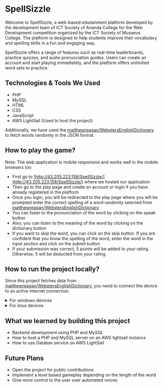 # SpellSizzle

Welcome to SpellSizzle, a web-based edutainment platform developed by the development team of ICT Society of Ananda College for the Web Development competition organized by the ICT Society of Musaeus College. The platform is designed to help students improve their vocabulary and spelling skills in a fun and engaging way.

SpellSizzle offers a range of features such as real-time leaderboards, practice quizzes, and audio pronunciation guides. Users can create an account and start playing immediately, and the platform offers unlimited word sets to practice.

## Technologies & Tools We Used

-   PHP
-   MySQL
-   HTML
-   CSS
-   JavaScript
-   AWS LightSail (Used to host the project)

Additionally, we have used the [matthewreagan/WebstersEnglishDictionary](https://github.com/matthewreagan/WebstersEnglishDictionary) to fetch words randomly in the JSON format.

## How to play the game?

Note: The web application is mobile responsive and works well in the mobile browsers too

-   First go to [http://43.205.223.158/SpellSizzle/](http://43.205.223.158/SpellSizzle/) where we hosted our application
-   Then go to the play page and create an account or login if you have already registered in the platform
-   Once you login, you will be redirected to the play page where you will be prompted enter the correct spelling of a word randomly selected from [matthewreagan/WebstersEnglishDictionary](https://github.com/matthewreagan/WebstersEnglishDictionary)
-   You can listen to the pronunciation of the word by clicking on the speak button
-   Also, you can listen to the meaning of the word by clicking on the dictionary button
-   If you want to skip the word, you can click on the skip button. If you are confident that you know the spelling of the word, enter the word in the input section and click on the submit button
-   If your submission was correct, 5 points will be added to your rating. Otherwise, 5 will be deducted from your rating.

## How to run the project locally?

Since this project fetches data from [matthewreagan/WebstersEnglishDictionary](https://github.com/matthewreagan/WebstersEnglishDictionary), you need to connect the device to an active internet connection.

<details>
<summary>For windows devices</summary>
<ol>
    <li>First install the <a href="https://www.apachefriends.org/" target="_blank">XAMPP</a> server in your machine</li>
    <li>Then head overto PHPMyAdmin in the localhost and create a Database named as 'spellsizzle'. Next import the <a href="./sql/users.sql">SpellSizzle/sql/users.sql</a> file in to the database</li>
    <li>Next clone the repository in to C:/xampp/htdocs
        <pre>cd C:/xampp/htdocs && git clone https://github.com/shakyapeiris/SpellSizzle.git</pre>
    </li>
    <li>Then go to the localhost/SpellSizzle and you should see the served web application</li>
</ol>
</details>

<details>
<summary>For linux devices</summary>
<ol>
    <li>First install the <a href="https://www.apachefriends.org/" target="_blank">XAMPP</a> server in your machine</li>
    <li>Next start the MySQL server</li>
    <li>Then head overto PHPMyAdmin in the localhost and create a Database named as 'spellsizzle'. Next import the <a href="./sql/users.sql">SpellSizzle/sql/users.sql</a> file in to the database</li>
    <li>
        Install Apache, PHP and PHP-MySQL
        <pre>sudo apt-get install apache2 php php-mysql</pre>
    </li>
    <li>Install git
        <pre>sudo apt-get install git</pre>
    </li>
    <li>Clone the project from github and navigate to the root directory of the project
    <pre>git clone https://github.com/shakyapeiris/SpellSizzle.git && cd SpellSizzle</pre></li>
    <li>Serve the PHP project
    <pre>php -S 0.0.0.0:3000</pre></li>
</ol>
</details>

## What we learned by building this project

-   Backend development using PHP and MySQL
-   How to host a PHP and MySQL server on an AWS lightsail instance
-   How to use Databse service on AWS LightSail

## Future Plans

-   Open the project for public contributions
-   Implement a level based gameplay depending on the length of the word
-   Give more control to the user over automated voices
